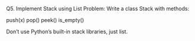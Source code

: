 Q5. Implement Stack using List
Problem: Write a class Stack with methods:

push(x)
pop()
peek()
is_empty()

Don’t use Python’s built-in stack libraries, just list.